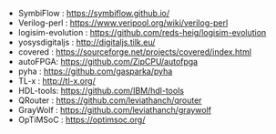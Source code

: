 * SymbiFlow : https://symbiflow.github.io/
* Verilog-perl : https://www.veripool.org/wiki/verilog-perl
* logisim-evolution : https://github.com/reds-heig/logisim-evolution
* yosysdigitaljs : http://digitaljs.tilk.eu/
* covered : https://sourceforge.net/projects/covered/index.html
* autoFPGA: https://github.com/ZipCPU/autofpga
* pyha : https://github.com/gasparka/pyha
* TL-x : http://tl-x.org/
* HDL-tools: https://github.com/IBM/hdl-tools
* QRouter : https://github.com/leviathanch/qrouter
* GrayWolf : https://github.com/leviathanch/graywolf
* OpTiMSoC : https://optimsoc.org/
